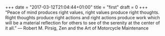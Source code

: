+++
date = "2017-03-12T21:04:44+01:00"
title = "first"
draft = 0
+++
“Peace of mind produces right values, right values produce right thoughts. Right thoughts produce right actions and right actions produce work which will be a material reflection for others to see of the serenity at the center of it all.”
― Robert M. Pirsig, Zen and the Art of Motorcycle Maintenance


